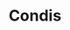 ---
title: "Condis"
url: /sant-feliu-de-llobregat/condis-passeig-comte-viladraga/
shop: Supermarkt
---